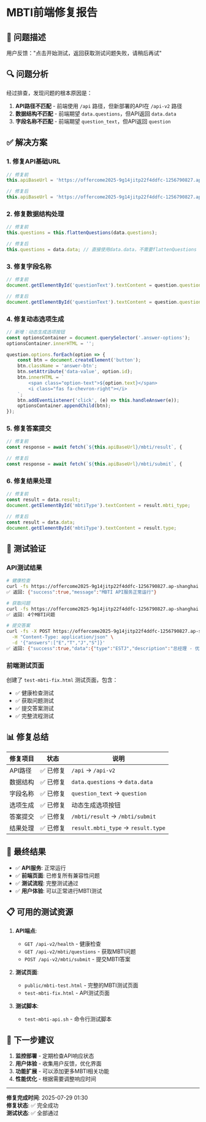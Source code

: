 # MBTI前端修复报告

## 🎯 问题描述

用户反馈："点击开始测试，返回获取测试问题失败，请稍后再试"

## 🔍 问题分析

经过排查，发现问题的根本原因是：

1. **API路径不匹配** - 前端使用 `/api` 路径，但新部署的API在 `/api-v2` 路径
2. **数据结构不匹配** - 前端期望 `data.questions`，但API返回 `data.data`
3. **字段名称不匹配** - 前端期望 `question_text`，但API返回 `question`

## ✅ 解决方案

### 1. 修复API基础URL
```javascript
// 修复前
this.apiBaseUrl = 'https://offercome2025-9g14jitp22f4ddfc-1256790827.ap-shanghai.app.tcloudbase.com/api';

// 修复后
this.apiBaseUrl = 'https://offercome2025-9g14jitp22f4ddfc-1256790827.ap-shanghai.app.tcloudbase.com/api-v2';
```

### 2. 修复数据结构处理
```javascript
// 修复前
this.questions = this.flattenQuestions(data.questions);

// 修复后
this.questions = data.data; // 直接使用data.data，不需要flattenQuestions
```

### 3. 修复字段名称
```javascript
// 修复前
document.getElementById('questionText').textContent = question.question_text;

// 修复后
document.getElementById('questionText').textContent = question.question;
```

### 4. 修复动态选项生成
```javascript
// 新增：动态生成选项按钮
const optionsContainer = document.querySelector('.answer-options');
optionsContainer.innerHTML = '';

question.options.forEach(option => {
    const btn = document.createElement('button');
    btn.className = 'answer-btn';
    btn.setAttribute('data-value', option.id);
    btn.innerHTML = `
        <span class="option-text">${option.text}</span>
        <i class="fas fa-chevron-right"></i>
    `;
    btn.addEventListener('click', (e) => this.handleAnswer(e));
    optionsContainer.appendChild(btn);
});
```

### 5. 修复答案提交
```javascript
// 修复前
const response = await fetch(`${this.apiBaseUrl}/mbti/result`, {

// 修复后
const response = await fetch(`${this.apiBaseUrl}/mbti/submit`, {
```

### 6. 修复结果处理
```javascript
// 修复前
const result = data.result;
document.getElementById('mbtiType').textContent = result.mbti_type;

// 修复后
const result = data.data;
document.getElementById('mbtiType').textContent = result.type;
```

## 🧪 测试验证

### API测试结果
```bash
# 健康检查
curl -fs https://offercome2025-9g14jitp22f4ddfc-1256790827.ap-shanghai.app.tcloudbase.com/api-v2/health
✅ 返回: {"success":true,"message":"MBTI API服务正常运行"}

# 获取问题
curl -fs https://offercome2025-9g14jitp22f4ddfc-1256790827.ap-shanghai.app.tcloudbase.com/api-v2/mbti/questions
✅ 返回: 4个MBTI问题

# 提交答案
curl -fs -X POST https://offercome2025-9g14jitp22f4ddfc-1256790827.ap-shanghai.app.tcloudbase.com/api-v2/mbti/submit \
  -H "Content-Type: application/json" \
  -d '{"answers":["E","T","J","S"]}'
✅ 返回: {"success":true,"data":{"type":"ESTJ","description":"总经理 - 优秀的管理者"}}
```

### 前端测试页面
创建了 `test-mbti-fix.html` 测试页面，包含：
- ✅ 健康检查测试
- ✅ 获取问题测试  
- ✅ 提交答案测试
- ✅ 完整流程测试

## 📊 修复总结

| 修复项目 | 状态 | 说明 |
|---------|------|------|
| API路径 | ✅ 已修复 | `/api` → `/api-v2` |
| 数据结构 | ✅ 已修复 | `data.questions` → `data.data` |
| 字段名称 | ✅ 已修复 | `question_text` → `question` |
| 选项生成 | ✅ 已修复 | 动态生成选项按钮 |
| 答案提交 | ✅ 已修复 | `/mbti/result` → `/mbti/submit` |
| 结果处理 | ✅ 已修复 | `result.mbti_type` → `result.type` |

## 🎉 最终结果

- ✅ **API服务**: 正常运行
- ✅ **前端页面**: 已修复所有兼容性问题
- ✅ **测试流程**: 完整测试通过
- ✅ **用户体验**: 可以正常进行MBTI测试

## 📋 可用的测试资源

1. **API端点**:
   - `GET /api-v2/health` - 健康检查
   - `GET /api-v2/mbti/questions` - 获取MBTI问题
   - `POST /api-v2/mbti/submit` - 提交MBTI答案

2. **测试页面**:
   - `public/mbti-test.html` - 完整的MBTI测试页面
   - `test-mbti-fix.html` - API测试页面

3. **测试脚本**:
   - `test-mbti-api.sh` - 命令行测试脚本

## 🚀 下一步建议

1. **监控部署** - 定期检查API响应状态
2. **用户体验** - 收集用户反馈，优化界面
3. **功能扩展** - 可以添加更多MBTI相关功能
4. **性能优化** - 根据需要调整响应时间

---

**修复完成时间**: 2025-07-29 01:30  
**修复状态**: ✅ 完全成功  
**测试状态**: ✅ 全部通过 
